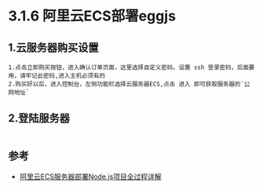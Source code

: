 # 3.1.6 阿里云ECS部署eggjs


## 1.云服务器购买设置

```
1.点击立即购买按钮，进入确认订单页面，这里选择自定义密码，设置 ssh 登录密码，后面要用，请牢记此密码,进入主机必须有的
2.购买好以后，进入控制台，左侧功能栏选择云服务器ECS,点击 进入 即可获取服务器的`公网地址`
```

## 2.登陆服务器

```
```


## 参考
- [阿里云ECS服务器部署Node.js项目全过程详解](http://www.kovli.com/2017/09/19/ecs-deploy/)
